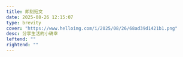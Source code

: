 ```yaml
---
title: 即刻短文
date: 2025-08-26 12:15:07
type: brevity
cover: "https://www.helloimg.com/i/2025/08/26/68ad39d1421b1.png"
desc: 分享生活的小确幸
leftend: ""
rightend: ""
---
```

